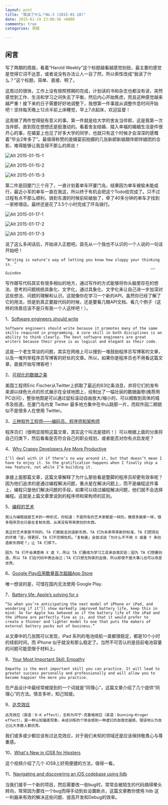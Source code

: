 ```yaml
---
layout: post
title: "我读了什么？No.3 (2015-01-18)"
date: 2015-01-19 23:06:56 +0800
comments: true
categories: 周报

---
```


闲言
---

写了两期的周报，看着“Harold Weekly”这个标题越看越感觉别扭，最主要的感觉是觉得它词不达意，或者说没有办法让人一目了然，所以索性改成“我读了什么？”这个标题，简单、直接、明了。

这周过的很快，工作上没有按照预期的完成，计划读的书和杂志也都没有读，突然感觉到工作、生活和学习之间失去了平衡，然后内心开始焦虑，而且这种感觉越来越严重！接下来的日子需要好好地调整下，我想第一件事就从调整作息时间开始吧！坚持每天晚上12点半前上床睡觉，早上7点起床，欢迎监督！

这周做了两件觉得挺有意义的事。第一件就是给大学的舍友当伴郎，这是我第一次当伴郎，直到现在想想还是挺激动的。看着舍友结婚、踏入幸福的婚姻生活是件很开心的事，在婚宴上也见了好多大学的同学，也就只有这个时候才会深深的感慨着“毕业2年多了”。最值得称赞的是婚宴前拍摄的几张新郎新娘跟伴郎伴娘团的合影，难得能够让我显得不那么的屌丝！

![Alt 2015-01-15-1](/images/Harold_Weekly_No_3/2015-01-15-1.jpg "2015-01-15-1")
         
![Alt 2015-01-15-2](/images/Harold_Weekly_No_3/2015-01-15-2.jpg "2015-01-15-2")
                                       
![Alt 2015-01-15-3](/images/Harold_Weekly_No_3/2015-01-15-3.jpg "2015-01-15-3")

第二件是回厦门三个月了，一直计划着单车环厦门岛，结果因为单车被偷未能成行，最近小军的单车一直在我这，所以终于有机会把这个Todo给完成了。只不过过程有点不那么顺利，骑到东渡的时候前轮破胎了，牵了40多分钟的单车才找到一家修理店。最终还是花了3.5个小时完成了环岛骑行。

![Alt 2015-01-17-1](/images/Harold_Weekly_No_3/2015-01-17-1.jpg "2015-01-17-1")
         
![Alt 2015-01-17-2](/images/Harold_Weekly_No_3/2015-01-17-2.jpg "2015-01-17-2")
                                       
![Alt 2015-01-17-3](/images/Harold_Weekly_No_3/2015-01-17-3.jpg "2015-01-17-3")

说了这么多闲话后，开始进入正题吧。首先从一个我也不认识的一个人说的一句话开始吧！

    “Writing is nature’s way of letting you know how sloppy your thinking is. ”         
                                                                     –– Guindon
写作跟写代码其实有很多相似的地方，通过写作的方式能够将你头脑里存在的想法、思考的问题统统具象化、文字化，通过具象化、文字化来让自己进一步加深对这些想法、问题的理解和认识。这就像你在学习一个新的API，虽然你已经了解了它的用法，但是到真正要敲代码的时候，还是要看几眼API文档、看几个例子（这样的场景应该不是只有我一个人这样吧！）。


1、[Software engineers should write](http://www.shubhro.com/2014/12/27/software-engineers-should-write/)

    Software engineers should write because it promotes many of the same skills required in programming. A core skill in both disciplines is an ability to think clearly. The best software engineers are great writers because their prose is as logical and elegant as their code.
    
这是一个老生常谈的问题，其实在网络上可以搜到一堆鼓励程序员写博客的文章，以及一堆列举程序员写博客的好处的文章。所以，如果你是程序员也不用看这篇文章，直接开始写博客吧！


2、[可视化的数据之美](http://t.cn/RZa35PU)

美国工程师Eric Fischer从Twitter上抓取了最近的63亿条消息，并将它们的发布来源以绿色光点的形式展示在全球地图上，绘制出了一幅壮丽的数据画卷(推荐用PC访问），整张地图是可以通过鼠标滚动自由放大/缩小的，可以细致到具体的城市及街道。在厦门岛内发 Twitter 最多地方集中在中山路那一片，而软件园二期貌似不是很多人在使用 Twitter。


3、[三种软件工程师——编码员、程序师和架构师](http://www.techug.com/3-kind-of-software-engineer)

程序员们（很明显按照这篇文章，其实这个叫法是错的！）可以根据上面的分类将自己归类下，然后看看是否符合自己的职业规划，或者能否对你有点启发呢？

4、[Why Crappy Developers Are More Productive](https://medium.com/@sachagreif/why-crappy-developers-are-more-productive-5f24a2040c54)

    I’ll deal with it if there’s no way around it, but that doesn’t mean I have to enjoy it. So the gratification happens when I finally ship a new feature, not while I’m building it.

承接上面那篇文章，这篇文章解释了为什么那些看是蹩脚的程序员却更有效率呢？因为他们追求的是通过编程解决问题，重点是在解决问题上，而不是编程这件事上，编程只是他们解决问题的手段，如果可以绕过编程解决问题，他们就不会选择编程。这就是上篇文章里说到的程序师和架构师的区别。

5、[编程的艺术](http://www.techug.com/the-art-of-programming)

    我认为编程就是艺术的一种形式，你知道：不是所有的艺术家都是一样的。像很多画家一样，很多程序员也只是在复制东西，从来没有带来原创的东西。

    真正的艺术家是不同的。TA 们都能去创造新东西，TA 们为未来带来新的标准，TA 们把现在的环境「变」得更好，TA 们不恐惧危机。「复制者」会尝试说「为什么不不用 X 或者 Y 来创造新东西呢？」让 TA 们停下。

    因为 TA 们不会满意用 X 或 Y，所以 TA 们要成为学习工具来自我实验；因为 TA 们想要创造，所以 TA 们在代码中表达自己；TA 们只想无拘束的去做，所以即使不是大事儿也可以改变世界。

6、[Google Play应用数量首次超越App Store](http://www.36kr.com/p/218796.html)

唯一想说的是，可惜在国内无法使用 Google Play.

7、[Battery life: Apple’s solving for x](http://sixcolors.com/post/2015/01/battery-life-apples-solving-for-x/)

    “So when you’re anticipating the next model of iPhone or iPad, and wondering if it’ll show markedly improved battery life, keep this in mind: So far Apple has behaved as if the battery life of the iPad and the iPhone are perfectly fine as is, and that it would prefer to create a thinner and lighter model to one that puts the makers of external battery packs out of business.”
    
从文章中的几张图可以发现，iPad 系列的电池续航一直都很稳定，都是10个小时的续航时间，而 iPhone 似乎就没有那么稳定了。当然不可否认的是目前电池容量的问题可能受限于材料上。

8、[Your Most Important Skill: Empathy](https://medium.com/@chadfowler/your-most-important-skill-empathy-a75ffe5e0877)

    Empathy is the most important skill you can practice. It will lead to greater success personally and professionally and will allow you to become happier the more you practice.
    
在产品设计中最经常被提到的一个词就是“同理心”，这篇文章介绍了几个提供“同理心”的方法。慎言多听，知己知彼。

9、[达克效应](http://zh.wikipedia.org/wiki/达克效应)

    达克效应（英语：D-K effect），全称为邓宁-克鲁格效应（英语：Dunning–Kruger effect），是一种认知偏差现象，未经训练的个体会感到一种虚幻的自我优越感，错误地认为自己比大多数人都优秀。
    
我们或多或少都应该有过达克效应，对于我们未知的领域还是应该保持敬畏心与尊重感。

10、[What's New in iOS8 for Hipsters ](https://vimeo.com/115305205)

这个视频介绍了几个 iOS8上好用便捷的方法，值得一看。

11、[Navigating and discovering an iOS codebase using lldb](https://medium.com/ios-os-x-development/navigating-and-discovering-a-code-base-using-lldb-bca7c10115cf)

当我们接手一个新的项目，然后需要改一些bug时，常常会被陌生的代码搞得晕头转向，常常因为要找一个bug而得手动到处设置断点，这篇文章教你使用 lldb 这一利器来有效的解决这些问题、提高开发和Debug的效率。


                                                                   






